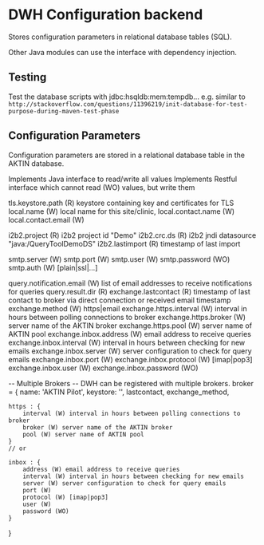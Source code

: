 DWH Configuration backend
=========================

Stores configuration parameters in relational database tables (SQL).

Other Java modules can use the interface with dependency injection.

Testing
-------

Test the database scripts with jdbc:hsqldb:mem:tempdb... 
e.g. similar to `http://stackoverflow.com/questions/11396219/init-database-for-test-purpose-during-maven-test-phase`


Configuration Parameters
------------------------

Configuration parameters are stored in a relational database table
in the AKTIN database.

Implements Java interface to read/write all values
Implements Restful interface which cannot read (WO) values, but write them


tls.keystore.path (R) keystore containing key and certificates for TLS
local.name (W) local name for this site/clinic, 
local.contact.name (W)
local.contact.email (W)

i2b2.project (R) i2b2 project id "Demo"
i2b2.crc.ds (R) i2b2 jndi datasource "java:/QueryToolDemoDS"
i2b2.lastimport (R) timestamp of last import

smtp.server (W)
smtp.port (W)
smtp.user (W)
smtp.password (WO)
smtp.auth (W) [plain|ssl|...]

query.notification.email (W) list of email addresses to receive notifications for queries
query.result.dir (R)
exchange.lastcontact (R) timestamp of last contact to broker via direct connection or received email timestamp
exchange.method (W) https|email
exchange.https.interval (W) interval in hours between polling connections to broker
exchange.https.broker (W) server name of the AKTIN broker
exchange.https.pool (W) server name of AKTIN pool
exchange.inbox.address (W) email address to receive queries
exchange.inbox.interval (W) interval in hours between checking for new emails
exchange.inbox.server (W) server configuration to check for query emails
exchange.inbox.port (W)
exchange.inbox.protocol (W) [imap|pop3]
exchange.inbox.user (W)
exchange.inbox.password (WO)


-- Multiple Brokers --
DWH can be registered with multiple brokers.
broker = {
	name: 'AKTIN Pilot',
	keystore: '',
	lastcontact,
	exchange_method,
	
	https : {
		interval (W) interval in hours between polling connections to broker
		broker (W) server name of the AKTIN broker
		pool (W) server name of AKTIN pool
	}
	// or
	
	inbox : {
		address (W) email address to receive queries
		interval (W) interval in hours between checking for new emails
		server (W) server configuration to check for query emails
		port (W)
		protocol (W) [imap|pop3]
		user (W)
		password (WO)
	}
}